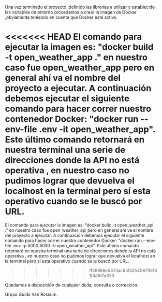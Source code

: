 Una vez terminado el proyecto ,definido las librerías a utilizar y establecido las variables de entorno procedemos a crear la imagen de Docker ,obviamente teniendo en cuenta que Docker esté activo.

<<<<<<< HEAD
El comando para ejecutar la imagen es: "docker build -t open_weather_app ." en nuestro caso fue open_weather_app pero en general ahí va el nombre del proyecto a ejecutar. A continuación debemos ejecutar el siguiente comando para hacer correr nuestro contenedor Docker: "docker run --env-file .env -it open_weather_app". Este último comando retornará en nuestra terminal una serie de direcciones donde la API no está operativa , en nuestro caso no pudimos lograr que devuelva el localhost en la terminal pero sí esta operativo cuando se le buscó por URL.
=======
El comando para ejecutar la imagen es: "docker build -t open_weather_api ." en nuestro caso fue open_weather_api pero en general ahí va el 
nombre del proyecto a ejecutar. 
A continuación debemos ejecutar el siguiente comando para hacer correr 
nuestro contenedor Docker: "docker run --env-file .env -p 5000:5000 -ti open_weather_api". 
Este último comando retornará en nuestra terminal una serie de direcciones donde la API 
no está operativa , en nuestro caso no pudimos lograr que devuelva el localhost en la terminal 
pero sí esta operativo cuando se le buscó por URL.
>>>>>>> ff56966e5470ac65f5254087ffe161f3a167e323

Quedamos a disposición de cualquier duda, consulta o corrección.

Grupo Guido Van Rossum.
